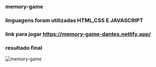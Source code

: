 ### memory-game
### linguagens foram utilizadas HTML,CSS E JAVASCRIPT 
### link para jogar https://memory-game-dantes.netlify.app/
### resultado final 
![memory-game](https://user-images.githubusercontent.com/84733192/185758959-39e1d394-51a6-4027-805c-08714cd0d0ca.jpeg)
